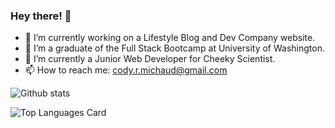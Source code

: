 ### Hey there! 👋

- 🔭 I’m currently working on a Lifestyle Blog and Dev Company website.
- 🌱 I’m a graduate of the Full Stack Bootcamp at University of Washington.
- 🌱 I’m currently a Junior Web Developer for Cheeky Scientist.
- 📫 How to reach me: cody.r.michaud@gmail.com

![Github stats](https://github-readme-stats.vercel.app/api?username=codymichaud&theme=algolia&show_icons=true&count_private=true)

![Top Languages Card](https://github-readme-stats.vercel.app/api/top-langs/?username=codymichaud&layout=compact)

<!--
**codymichaud/codymichaud** is a ✨ _special_ ✨ repository because its `README.md` (this file) appears on your GitHub profile.

Here are some ideas to get you started:

- 🔭 I’m currently working on ...
- 🌱 I’m currently learning ...
- 👯 I’m looking to collaborate on ...
- 🤔 I’m looking for help with ...
- 💬 Ask me about ...
- 📫 How to reach me: ...
- 😄 Pronouns: ...
- ⚡ Fun fact: ...
-->
